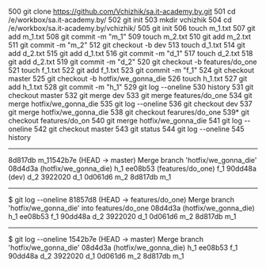  500  git clone https://github.com/Vchizhik/sa.it-academy.by.git
  501  cd /e/workbox/sa.it-academy.by/
  502  git init
  503  mkdir vchizhik
  504  cd /e/workbox/sa.it-academy.by/vchizhik/
  505  git init
  506  touch m_1.txt
  507  git add m_1.txt
  508  git commit -m "m_1"
  509  touch m_2.txt
  510  git add m_2.txt
  511  git commit -m "m_2"
  512  git checkout -b dev
  513  touch d_1.txt
  514  git add d_2.txt
  515  git add d_1.txt
  516  git commit -m "d_1"
  517  touch d_2.txt
  518  git add d_2.txt
  519  git commit -m "d_2"
  520  git checkout -b features/do_one
  521  touch f_1.txt
  522  git add f_1.txt
  523  git commit -m "f_1"
  524  git checkout master
  525  git checkout -b hotfix/we_gonna_die
  526  touch h_1.txt
  527  git add h_1.txt
  528  git commit -m "h_1"
  529  git log --oneline
  530  history
  531  git checkout master
  532  git merge dev
  533  git merge features/do_one
  534  git merge hotfix/we_gonna_die
  535  git log --oneline
  536  git checkout dev
  537  git merge hotfix/we_gonna_die
  538  git checkout fearures/do_one
  539* git checkout features/do_on
  540  git merge hotfix/we_gonna_die
  541  git log --oneline
  542  git checkout master
  543  git status
  544  git log --oneline
  545  history
  
  ---
  
  8d817db m_11542b7e (HEAD -> master) Merge branch 'hotfix/we_gonna_die'
08d4d3a (hotfix/we_gonna_die) h_1
ee08b53 (features/do_one) f_1
90dd48a (dev) d_2
3922020 d_1
0d061d6 m_2
8d817db m_1

---
$ git log --oneline
81857d8 (HEAD -> features/do_one) Merge branch 'hotfix/we_gonna_die' into features/do_one
08d4d3a (hotfix/we_gonna_die) h_1
ee08b53 f_1
90dd48a d_2
3922020 d_1
0d061d6 m_2
8d817db m_1

---
$ git log --oneline
1542b7e (HEAD -> master) Merge branch 'hotfix/we_gonna_die'
08d4d3a (hotfix/we_gonna_die) h_1
ee08b53 f_1
90dd48a d_2
3922020 d_1
0d061d6 m_2
8d817db m_1
